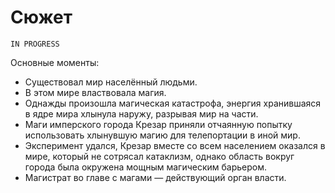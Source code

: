 # Сюжет

`IN PROGRESS`

Основные моменты:
- Существовал мир населённый людьми.
- В этом мире властвовала магия.
- Однажды произошла магическая катастрофа, энергия хранившаяся в ядре мира хлынула наружу, разрывая мир на части.
- Маги имперского города Крезар приняли отчаянную попытку использовать хлынувшую магию для телепортации в иной мир. 
- Эксперимент удался, Крезар вместе со всем населением оказался в мире, который не сотрясал катаклизм,
однако область вокруг города была окружена мощным магическим барьером.
- Магистрат во главе с магами — действующий орган власти.